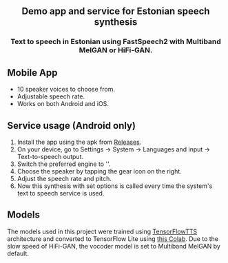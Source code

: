 <h2 align="center">
<p>Demo app and service for Estonian speech synthesis
</h2>
<h3 align="center">
Text to speech in Estonian using FastSpeech2 with Multiband MelGAN or HiFi-GAN.
</h3>

## Mobile App
- 10 speaker voices to choose from.
- Adjustable speech rate.
- Works on both Android and iOS.

## Service usage (Android only)
1. Install the app using the apk from [Releases](https://github.com/TartuNLP/tflite_app_flutter/releases).
2. On your device, go to Settings -> System -> Languages and input -> Text-to-speech output.
3. Switch the preferred engine to ''.
4. Choose the speaker by tapping the gear icon on the right.
5. Adjust the speech rate and pitch.
6. Now this synthesis with set options is called every time the system's text to speech service is used.

## Models
The models used in this project were trained using [TensorFlowTTS](https://github.com/TensorSpeech/TensorflowTTS) architecture and converted to TensorFlow Lite using [this Colab](https://colab.research.google.com/drive/1K6ZRVmBPdAG7bU7ohKEmVtM_6kFjSbP8?usp=sharing).
Due to the slow speed of HiFi-GAN, the vocoder model is set to Multiband MelGAN by default.